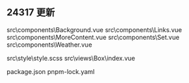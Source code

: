## 24317 更新
src\components\Background.vue
src\components\Links.vue
src\components\MoreContent.vue
src\components\Set.vue
src\components\Weather.vue

src\style\style.scss
src\views\Box\index.vue

package.json
pnpm-lock.yaml

